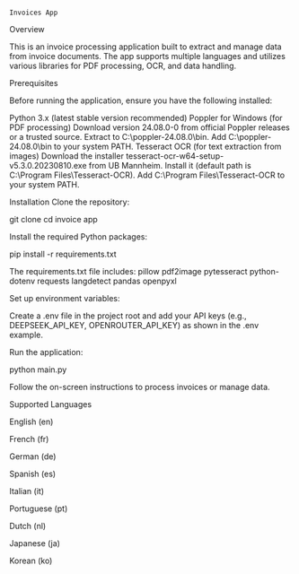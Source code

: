 																										Invoices App

Overview

This is an invoice processing application built to extract and manage data from invoice documents. The app supports multiple languages and utilizes various libraries for PDF processing, OCR, and data handling.

Prerequisites

Before running the application, ensure you have the following installed:


Python 3.x (latest stable version recommended)
Poppler for Windows (for PDF processing)
Download version 24.08.0-0 from official Poppler releases or a trusted source.
Extract to C:\poppler-24.08.0\bin.
Add C:\poppler-24.08.0\bin to your system PATH.
Tesseract OCR (for text extraction from images)
Download the installer tesseract-ocr-w64-setup-v5.3.0.20230810.exe from UB Mannheim.
Install it (default path is C:\Program Files\Tesseract-OCR).
Add C:\Program Files\Tesseract-OCR to your system PATH.


Installation
Clone the repository:

git clone <repository-URL>
cd invoice app



Install the required Python packages:

pip install -r requirements.txt

The requirements.txt file includes:
pillow
pdf2image
pytesseract
python-dotenv
requests
langdetect
pandas
openpyxl


Set up environment variables:

Create a .env file in the project root and add your API keys (e.g., DEEPSEEK_API_KEY, OPENROUTER_API_KEY) as shown in the .env example.






Run the application:

python main.py



Follow the on-screen instructions to process invoices or manage data.

Supported Languages

English (en)

French (fr)

German (de)

Spanish (es)

Italian (it)

Portuguese (pt)

Dutch (nl)

Japanese (ja)

Korean (ko)

